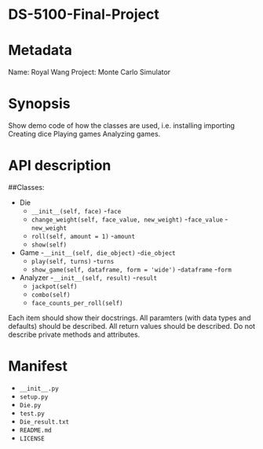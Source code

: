 # DS-5100-Final-Project


# Metadata
Name: Royal Wang
Project: Monte Carlo Simulator

# Synopsis

Show demo code of how the classes are used, i.e.
installing
importing
Creating dice
Playing games
Analyzing games.

# API description
##Classes:
- Die
     - `__init__(self, face)`
          -`face` 
     - `change_weight(self, face_value, new_weight)`
          -`face_value`
          -`new_weight`
     - `roll(self, amount = 1)`
          -`amount` 
     - `show(self)`
- Game
     -`__init__(self, die_object)`
          -`die_object`
     - `play(self, turns)`
          -`turns` 
     - `show_game(self, dataframe, form = 'wide')`
          -`dataframe`
          -`form`   
- Analyzer
     -`__init__(self, result)`
          -`result`
     - `jackpot(self)`
     - `combo(self)`
     - `face_counts_per_roll(self)`

Each item should show their docstrings.
All paramters (with data types and defaults) should be described.
All return values should be described.
Do not describe private methods and attributes.

# Manifest
 - `__init__.py`
 - `setup.py`
 - `Die.py`
 - `test.py`
 - `Die_result.txt`
 - `README.md`
 - `LICENSE`
